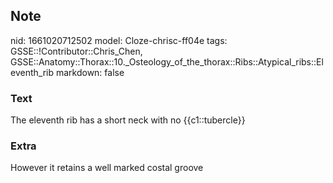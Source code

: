 ## Note
nid: 1661020712502
model: Cloze-chrisc-ff04e
tags: GSSE::!Contributor::Chris_Chen, GSSE::Anatomy::Thorax::10._Osteology_of_the_thorax::Ribs::Atypical_ribs::Eleventh_rib
markdown: false

### Text
<div class='toggle'>
  The eleventh rib has a short neck with no {{c1::tubercle}}
</div>

### Extra
<p id="3811c0dd-2738-43cb-b9f7-5d19b8bfee4a" class="">However it
retains a well marked costal groove
